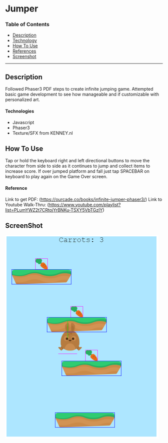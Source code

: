 # Jumper

### Table of Contents

- [Description](#Description)
- [Technology](#Technologies)
- [How To Use](#How-To-Use)
- [References](#Reference)
- [Screenshot](#ScreenShot)

---

## Description

Followed Phaser3 PDF steps to create infinite jumping game. Attempted basic game development to see how manageable and if customizable with personalized art.

#### Technologies

- Javascript
- Phaser3
- Texture/SFX from KENNEY.nl

## How To Use

Tap or hold the keyboard right and left directional buttons to move the character from side to side as it continues to jump and collect items to increase score. If over jumped platform and fall just tap SPACEBAR on keyboard to play again on the Game Over screen.

#### Reference

Link to get PDF:
(https://ourcade.co/books/infinite-jumper-phaser3/)
Link to Youtube Walk-Thru:
(https://www.youtube.com/playlist?list=PLumYWZ2t7CRtojYrBNKu-TSXY5VbTGzIY)

## ScreenShot

![Screen Image](https://github.com/DarkDave1185/Jumper/blob/42468be23618157505e6d6c57fc84ac39391dc94/assets/screen.PNG)

